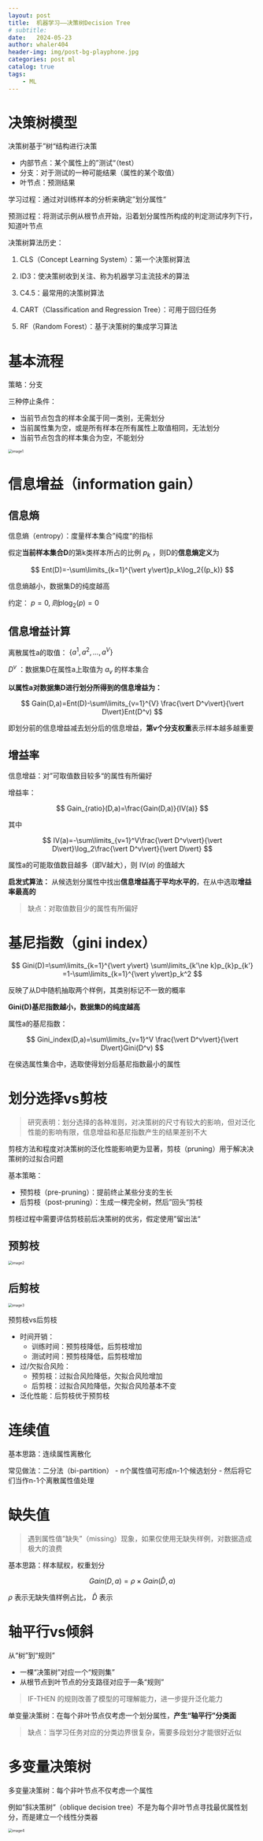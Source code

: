 ```yaml
---
layout: post
title:  机器学习——决策树Decision Tree
# subtitle: 
date:   2024-05-23
author: whaler404
header-img: img/post-bg-playphone.jpg
categories: post ml
catalog: true
tags:
    - ML
---
```


# 决策树模型

决策树基于”树“结构进行决策
- 内部节点：某个属性上的”测试“（test）
- 分支：对于测试的一种可能结果（属性的某个取值）
- 叶节点：预测结果

学习过程：通过对训练样本的分析来确定”划分属性“

预测过程：将测试示例从根节点开始，沿着划分属性所构成的判定测试序列下行，知道叶节点

决策树算法历史：

1. CLS（Concept Learning System）：第一个决策树算法

2. ID3：使决策树收到关注、称为机器学习主流技术的算法

4. C4.5：最常用的决策树算法

5. CART（Classification and Regression Tree）：可用于回归任务

6. RF（Random Forest）：基于决策树的集成学习算法

# 基本流程

策略：分支

三种停止条件：
- 当前节点包含的样本全属于同一类别，无需划分
- 当前属性集为空，或是所有样本在所有属性上取值相同，无法划分
- 当前节点包含的样本集合为空，不能划分

<img src="/assets/images/机器学习DecisionTree.assets/image1.png" alt="image1" style="zoom:50%;">

# 信息增益（information gain）

## 信息熵

信息熵（entropy）：度量样本集合”纯度“的指标

假定**当前样本集合D**的第k类样本所占的比例 $p_k$ ，则D的**信息熵定义**为

$$
Ent(D)=-\sum\limits_{k=1}^{\vert y\vert}p_k\log_2{(p_k)}
$$

信息熵越小，数据集D的纯度越高

约定： $p=0,则p\log_2(p)=0$

## 信息增益计算

离散属性a的取值： $\{a^1,a^2,...,a^V\}$

$D^v$ ：数据集D在属性a上取值为 $a_v$ 的样本集合

**以属性a对数据集D进行划分所得到的信息增益为：**

$$
Gain(D,a)=Ent(D)-\sum\limits_{v=1}^{V}
\frac{\vert D^v\vert}{\vert D\vert}Ent(D^v)
$$

即划分前的信息增益减去划分后的信息增益，**第v个分支权重**表示样本越多越重要

## 增益率

信息增益：对”可取值数目较多“的属性有所偏好

增益率：

$$
Gain_{ratio}(D,a)=\frac{Gain(D,a)}{Ⅳ(a)}
$$

其中

$$
Ⅳ(a)=-\sum\limits_{v=1}^V\frac{\vert D^v\vert}{\vert D\vert}\log_2\frac{\vert D^v\vert}{\vert D\vert}
$$

属性a的可能取值数目越多（即V越大），则 $Ⅳ(a)$ 的值越大

**启发式算法：** 从候选划分属性中找出**信息增益高于平均水平的**，在从中选取**增益率最高的**

> 缺点：对取值数目少的属性有所偏好

# 基尼指数（gini index）

$$
Gini(D)=\sum\limits_{k=1}^{\vert y\vert}
\sum\limits_{k'\ne k}p_{k}p_{k'}
=1-\sum\limits_{k=1}^{\vert y\vert}p_k^2
$$

反映了从D中随机抽取两个样例，其类别标记不一致的概率

**Gini(D)基尼指数越小，数据集D的纯度越高**

属性a的基尼指数：

$$
Gini_index(D,a)=\sum\limits_{v=1}^V
\frac{\vert D^v\vert}{\vert D\vert}Gini(D^v)
$$

在侯选属性集合中，选取使得划分后基尼指数最小的属性

# 划分选择vs剪枝

> 研究表明：划分选择的各种准则，对决策树的尺寸有较大的影响，但对泛化性能的影响有限，信息增益和基尼指数产生的结果差别不大

剪枝方法和程度对决策树的泛化性能影响更为显著，剪枝（pruning）用于解决决策树的过拟合问题

基本策略：
- 预剪枝（pre-pruning）：提前终止某些分支的生长
- 后剪枝（post-pruning）：生成一棵完全树，然后”回头“剪枝

剪枝过程中需要评估剪枝前后决策树的优劣，假定使用”留出法“

## 预剪枝

<img src="/assets/images/机器学习DecisionTree.assets/image2.png" alt="image2" style="zoom:50%;">

## 后剪枝

<img src="/assets/images/机器学习DecisionTree.assets/image3.png" alt="image3" style="zoom:50%;">

预剪枝vs后剪枝
- 时间开销：
    - 训练时间：预剪枝降低，后剪枝增加
    - 测试时间：预剪枝降低，后剪枝增加
- 过/欠拟合风险：
    - 预剪枝：过拟合风险降低，欠拟合风险增加
    - 后剪枝：过拟合风险降低，欠拟合风险基本不变
- 泛化性能：后剪枝优于预剪枝

# 连续值

基本思路：连续属性离散化

常见做法：二分法（bi-partition）
    - n个属性值可形成n-1个候选划分
    - 然后将它们当作n-1个离散属性值处理

# 缺失值

> 遇到属性值”缺失”（missing）现象，如果仅使用无缺失样例，对数据造成极大的浪费

基本思路：样本赋权，权重划分

$$
Gain(D,a)=\rho \times Gain(\hat{D},a)
$$

$\rho$ 表示无缺失值样例占比， $\hat{D}$ 表示

# 轴平行vs倾斜

从“树”到“规则”
- 一棵“决策树”对应一个“规则集”
- 从根节点到叶节点的分支路径对应于一条“规则”

> IF-THEN 的规则改善了模型的可理解能力，进一步提升泛化能力

单变量决策树：在每个非叶节点仅考虑一个划分属性，**产生“轴平行”分类面**

> 缺点：当学习任务对应的分类边界很复杂，需要多段划分才能很好近似

# 多变量决策树

多变量决策树：每个非叶节点不仅考虑一个属性

例如“斜决策树”（oblique decision tree）不是为每个非叶节点寻找最优属性划分，而是建立一个线性分类器

<img src="/assets/images/机器学习DecisionTree.assets/image4.png" alt="image4" style="zoom:50%;">
